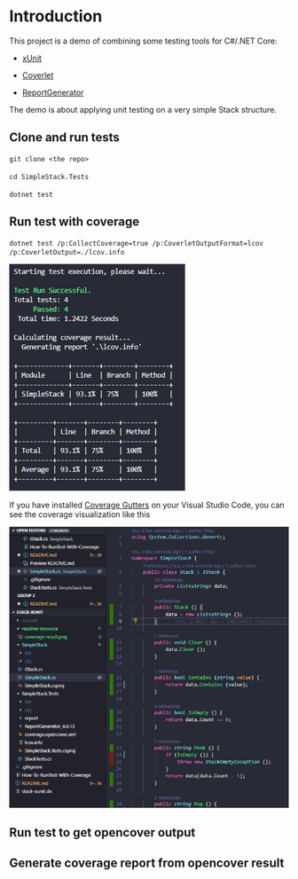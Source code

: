 # Introduction

This project is a demo of combining some testing tools for C#/.NET Core:

- [xUnit](https://xunit.net/)

- [Coverlet](https://github.com/tonerdo/coverlet)

- [ReportGenerator](https://github.com/danielpalme/ReportGenerator)

The demo is about applying unit testing on a very simple Stack structure.

## Clone and run tests

```
git clone <the repo>

cd SimpleStack.Tests

dotnet test
```

## Run test with coverage

```
dotnet test /p:CollectCoverage=true /p:CoverletOutputFormat=lcov /p:CoverletOutput=./lcov.info
```

![](readme-resource/coverage-result.png)

If you have installed [Coverage Gutters]() on your Visual Studio Code, you can see the coverage visualization like this

![](readme-resource/coverage-gutters-highlight.png)

## Run test to get opencover output

## Generate coverage report from opencover result
